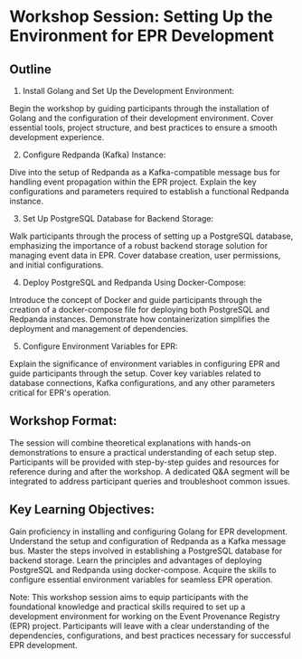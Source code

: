 # Workshop Session: Setting Up the Environment for EPR Development

## Outline

1. Install Golang and Set Up the Development Environment:

Begin the workshop by guiding participants through the installation of Golang
and the configuration of their development environment. Cover essential tools,
project structure, and best practices to ensure a smooth development experience.

2. Configure Redpanda (Kafka) Instance:

Dive into the setup of Redpanda as a Kafka-compatible message bus for handling
event propagation within the EPR project. Explain the key configurations and
parameters required to establish a functional Redpanda instance.

3. Set Up PostgreSQL Database for Backend Storage:

Walk participants through the process of setting up a PostgreSQL database,
emphasizing the importance of a robust backend storage solution for managing
event data in EPR. Cover database creation, user permissions, and initial
configurations.

4. Deploy PostgreSQL and Redpanda Using Docker-Compose:

Introduce the concept of Docker and guide participants through the creation of a
docker-compose file for deploying both PostgreSQL and Redpanda instances.
Demonstrate how containerization simplifies the deployment and management of
dependencies.

5. Configure Environment Variables for EPR:

Explain the significance of environment variables in configuring EPR and guide
participants through the setup. Cover key variables related to database
connections, Kafka configurations, and any other parameters critical for EPR's
operation.

## Workshop Format:

The session will combine theoretical explanations with hands-on demonstrations
to ensure a practical understanding of each setup step. Participants will be
provided with step-by-step guides and resources for reference during and after
the workshop. A dedicated Q&A segment will be integrated to address participant
queries and troubleshoot common issues.

## Key Learning Objectives:

Gain proficiency in installing and configuring Golang for EPR development.
Understand the setup and configuration of Redpanda as a Kafka message bus.
Master the steps involved in establishing a PostgreSQL database for backend
storage. Learn the principles and advantages of deploying PostgreSQL and
Redpanda using docker-compose. Acquire the skills to configure essential
environment variables for seamless EPR operation.

Note: This workshop session aims to equip participants with the foundational
knowledge and practical skills required to set up a development environment for
working on the Event Provenance Registry (EPR) project. Participants will leave
with a clear understanding of the dependencies, configurations, and best
practices necessary for successful EPR development.
